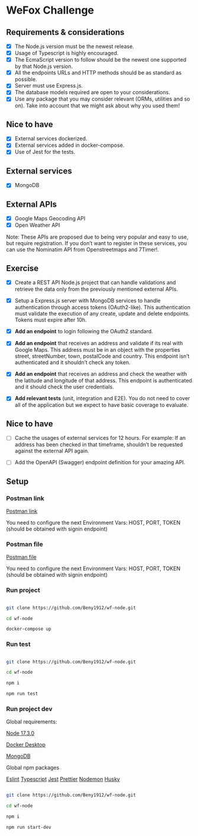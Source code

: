 # WeFox Challenge

## Requirements & considerations

- [x] The Node.js version must be the newest release.
- [x] Usage of Typescript is highly encouraged.
- [x] The EcmaScript version to follow should be the newest one supported
      by that Node.js version.
- [x] All the endpoints URLs and HTTP methods should be as standard as
      possible.
- [x] Server must use Express.js.
- [x] The database models required are open to your considerations.
- [x] Use any package that you may consider relevant (ORMs, utilities and
      so on). Take into account that we might ask about why you used them!

## Nice to have

- [x] External services dockerized.
- [x] External services added in docker-compose.
- [x] Use of Jest for the tests.

## External services

- [x] MongoDB

## External APIs

- [x] Google Maps Geocoding API
- [x] Open Weather API

Note: These APIs are proposed due to being very popular and easy to use, but require
registration. If you don’t want to register in these services, you can use the Nominatim API
from Openstreetmaps and 7Timer!.

## Exercise

- [x] Create a REST API Node.js project that can handle validations and retrieve the data only
      from the previously mentioned external APIs.

- [x] Setup a Express.js server with MongoDB services to handle authentication through access
      tokens (OAuth2-like). This authentication must validate the execution of any create, update
      and delete endpoints. Tokens must expire after 10h.

- [x] **Add an endpoint** to login following the OAuth2 standard.

- [x] **Add an endpoint** that receives an address and validate if its real with Google Maps. This
      address must be in an object with the properties street, streetNumber, town, postalCode and
      country. This endpoint isn’t authenticated and it shouldn’t check any token.

- [x] **Add an endpoint** that receives an address and check the weather with the latitude and
      longitude of that address. This endpoint is authenticated and it should check the user
      credentials.

- [x] **Add relevant tests** (unit, integration and E2E). You do not need to cover all of the
      application but we expect to have basic coverage to evaluate.

## Nice to have

- [ ] Cache the usages of external services for 12 hours. For example: If an address has
      been checked in that timeframe, shouldn’t be requested against the external API again.

- [ ] Add the OpenAPI (Swagger) endpoint definition for your amazing API.

## Setup

### Postman link

[Postman link](https://www.getpostman.com/collections/c11f98853e55adbcaf18)

You need to configure the next Environment Vars: HOST, PORT, TOKEN (should be obtained with signin endpoint)

### Postman file

[Postman file](Wefox.postman_collection.json)

You need to configure the next Environment Vars: HOST, PORT, TOKEN (should be obtained with signin endpoint)

### Run project

```bash

git clone https://github.com/Beny1912/wf-node.git

cd wf-node

docker-compose up

```

### Run test

```bash

git clone https://github.com/Beny1912/wf-node.git

cd wf-node

npm i

npm run test

```

### Run project dev

Global requirements:

[Node 17.3.0](https://nodejs.org/en/)

[Docker Desktop](https://www.docker.com/products/docker-desktop)

[MongoDB](https://www.mongodb.com/es)

Global npm packages

[Eslint](https://www.npmjs.com/package/eslint)
[Typescript](https://www.npmjs.com/package/typescript)
[Jest](https://www.npmjs.com/package/jest)
[Prettier](https://www.npmjs.com/package/prettier)
[Nodemon](https://www.npmjs.com/package/nodemon)
[Husky](https://www.npmjs.com/package/husky)

```bash

git clone https://github.com/Beny1912/wf-node.git

cd wf-node

npm i

npm run start-dev

```
